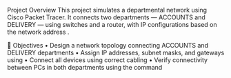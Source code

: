 Project Overview
This project simulates a departmental network using Cisco Packet Tracer. It connects two departments — ACCOUNTS and DELIVERY — using switches and a router, with IP configurations based on the network address . 

🎯 Objectives
• 	Design a network topology connecting ACCOUNTS and DELIVERY departments
• 	Assign IP addresses, subnet masks, and gateways using 
• 	Connect all devices using correct cabling
• 	Verify connectivity between PCs in both departments using the  command
